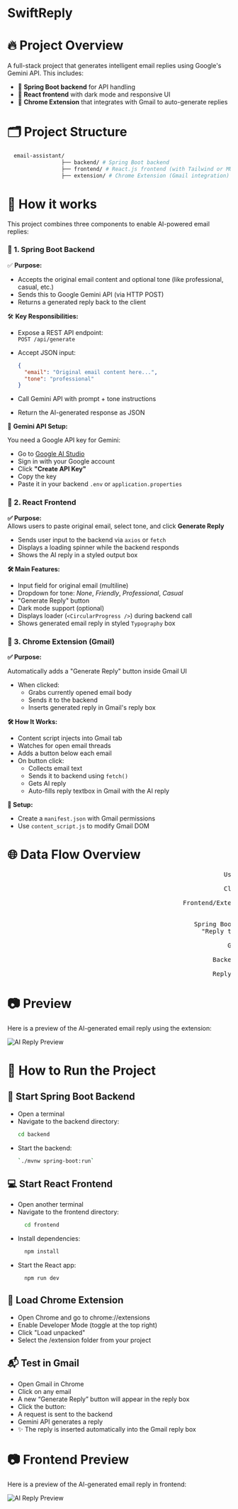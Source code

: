 ﻿# SwiftReply

# 🔥 Project Overview

A full-stack project that generates intelligent email replies using Google's Gemini API. This includes:

- 🚀 **Spring Boot backend** for API handling  
- 🎨 **React frontend** with dark mode and responsive UI  
- 🧩 **Chrome Extension** that integrates with Gmail to auto-generate replies

# 🗂️ Project Structure
```bash
  email-assistant/
                 ├── backend/ # Spring Boot backend
                 ├── frontend/ # React.js frontend (with Tailwind or MUI)
                 ├── extension/ # Chrome Extension (Gmail integration) </pre>
```

# 📌 How it works
This project combines three components to enable AI-powered email replies:

### 🧱 1. Spring Boot Backend

✅ **Purpose:**

- Accepts the original email content and optional tone (like professional, casual, etc.)
- Sends this to Google Gemini API (via HTTP POST)
- Returns a generated reply back to the client

              

🛠️ **Key Responsibilities:**

- Expose a REST API endpoint:  
  `POST /api/generate`

- Accept JSON input:  
  ```json
  {
    "email": "Original email content here...",
    "tone": "professional"
  }

- Call Gemini API with prompt + tone instructions

- Return the AI-generated response as JSON
  

🔐 **Gemini API Setup:**

You need a Google API key for Gemini:

- Go to [Google AI Studio](https://makersuite.google.com/app)
- Sign in with your Google account  
- Click **"Create API Key"**  
- Copy the key  
- Paste it in your backend `.env` or `application.properties`


### 🎨 2. React Frontend

**✅ Purpose:**  
Allows users to paste original email, select tone, and click **Generate Reply**

- Sends user input to the backend via `axios` or `fetch`
- Displays a loading spinner while the backend responds
- Shows the AI reply in a styled output box
  

**🛠️ Main Features:**

- Input field for original email (multiline)
- Dropdown for tone: _None_, _Friendly_, _Professional_, _Casual_
- "Generate Reply" button
- Dark mode support (optional)
- Displays loader (`<CircularProgress />`) during backend call
- Shows generated email reply in styled `Typography` box


### 🧩 3. Chrome Extension (Gmail)

**✅ Purpose:**  

Automatically adds a "Generate Reply" button inside Gmail UI

- When clicked:
  - Grabs currently opened email body
  - Sends it to the backend
  - Inserts generated reply in Gmail's reply box
    

**🛠️ How It Works:**

- Content script injects into Gmail tab
- Watches for open email threads
- Adds a button below each email
- On button click:
  - Collects email text
  - Sends it to backend using `fetch()`
  - Gets AI reply
  - Auto-fills reply textbox in Gmail with the AI reply
    

**🔐 Setup:**

- Create a `manifest.json` with Gmail permissions
- Use `content_script.js` to modify Gmail DOM
  


# 🌐 Data Flow Overview


<pre>
                                                          User (Gmail / Web UI)
                                                                   ↓
                                                          Clicks "Generate Reply"
                                                                   ↓
                                               Frontend/Extension sends POST request to backend:
                                                             /api/generate-reply
                                                                    ↓
                                                  Spring Boot Backend forms Gemini API prompt:
                                                    "Reply to this email in a [tone] tone: ..."
                                                                    ↓
                                                           Gemini API generates reply
                                                                    ↓
                                                       Backend sends reply to Frontend/Extension
                                                                    ↓
                                                       Reply inserted in UI or Gmail textbox
</pre>




# 📷 Preview

Here is a preview of the AI-generated email reply using the extension:

![AI Reply Preview](./assets/Screenshot%202025-07-26%20142836.png)

# 🎯 How to Run the Project

## 🚀 Start Spring Boot Backend

- Open a terminal  
- Navigate to the backend directory:  
  ```bash
  cd backend
- Start the backend:
  ```bash
  `./mvnw spring-boot:run`

## 💻 Start React Frontend

- Open another terminal
- Navigate to the frontend directory:
  ```bash
    cd frontend
- Install dependencies:
  ```bash
    npm install
- Start the React app:
  ```bash
    npm run dev

## 🧩 Load Chrome Extension

- Open Chrome and go to chrome://extensions
- Enable Developer Mode (toggle at the top right)
- Click "Load unpacked"
- Select the /extension folder from your project
  

## 📬 Test in Gmail

- Open Gmail in Chrome
- Click on any email
- A new “Generate Reply” button will appear in the reply box
- Click the button:
- A request is sent to the backend
- Gemini API generates a reply
- ✨ The reply is inserted automatically into the Gmail reply box

# 📷 Frontend Preview

Here is a preview of the AI-generated email reply in frontend:

![AI Reply Preview](./assets/Screenshot%202025-07-26%20225353.png.png)






